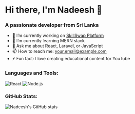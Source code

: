 # Hi there, I'm Nadeesh 👋

### A passionate developer from Sri Lanka

- 🔭 I’m currently working on [SkillSwap Platform](https://github.com/your-repo)
- 🌱 I’m currently learning MERN stack
- 💬 Ask me about React, Laravel, or JavaScript
- 📫 How to reach me: [your.email@example.com](mailto:your.email@example.com)
- ⚡ Fun fact: I love creating educational content for YouTube

### Languages and Tools:
![React](https://img.shields.io/badge/React-20232A?style=for-the-badge&logo=react&logoColor=61DAFB)
![Node.js](https://img.shields.io/badge/Node.js-339933?style=for-the-badge&logo=nodedotjs&logoColor=white)

### GitHub Stats:
![Nadeesh's GitHub stats](https://github-readme-stats.vercel.app/api?username=YourGitHubUsername&show_icons=true&theme=radical)
